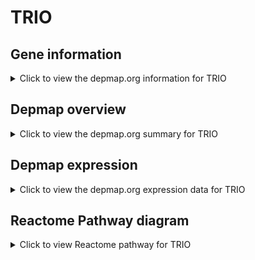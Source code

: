 <h1>TRIO</h1>

<h2>Gene information</h2>
<details>
  <summary>Click to view the depmap.org information for TRIO</summary>
  <iframe src="https://depmap.org/portal/gene/TRIO?tab=about" style="border:none;width:100%;height:800px"></iframe>
</details>

<h2>Depmap overview</h2>
<details>
  <summary>Click to view the depmap.org summary for TRIO</summary>
  <iframe src="https://depmap.org/portal/gene/TRIO?tab=overview" style="border:none;width:100%;height:800px"></iframe>
</details>

<h2>Depmap expression</h2>
<details>
  <summary>Click to view the depmap.org expression data for TRIO</summary>
  <iframe src="https://depmap.org/portal/gene/TRIO?tab=characterization" style="border:none;width:100%;height:800px"></iframe>
</details>



<h2>Reactome Pathway diagram</h2>
<details>
  <summary>Click to view Reactome pathway for TRIO</summary>
  <p>DCC mediated attractive signaling</p>
  <iframe src="https://reactome.org/PathwayBrowser/#/R-HSA-418885" style="border:none;width:100%;height:800px"></iframe>
</details>



